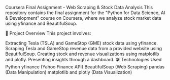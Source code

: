 Coursera Final Assignment - Web Scraping & Stock Data Analysis
This repository contains the final assignment for the "Python for Data Science, AI & Development" course on Coursera, where we analyze stock market data using yfinance and BeautifulSoup.

📌 Project Overview
This project involves:

Extracting Tesla (TSLA) and GameStop (GME) stock data using yfinance.
Scraping Tesla and GameStop revenue data from a provided website using BeautifulSoup.
Creating stock and revenue visualizations using matplotlib and plotly.
Presenting insights through a dashboard.
🛠 Technologies Used
Python
yfinance (Yahoo Finance API)
BeautifulSoup (Web Scraping)
pandas (Data Manipulation)
matplotlib and plotly (Data Visualization)
